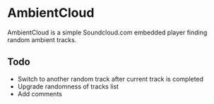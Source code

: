 # AmbientCloud
AmbientCloud is a simple Soundcloud.com embedded player finding random ambient tracks.

## Todo
- Switch to another random track after current track is completed
- Upgrade randomness of tracks list
- Add comments
